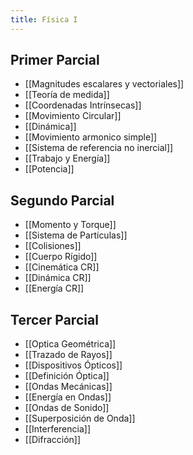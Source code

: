 ```yaml
---
title: Física I
---
```


## Primer Parcial

- [[Magnitudes escalares y vectoriales]]
- [[Teoría de medida]]
- [[Coordenadas Intrínsecas]]
- [[Movimiento Circular]]
- [[Dinámica]]
- [[Movimiento armonico simple]]
- [[Sistema de referencia no inercial]]
- [[Trabajo y Energía]]
- [[Potencia]]

## Segundo Parcial

- [[Momento y Torque]]
- [[Sistema de Partículas]]
- [[Colisiones]]
- [[Cuerpo Rígido]]
- [[Cinemática CR]]
- [[Dinámica CR]]
- [[Energía CR]]

## Tercer Parcial

- [[Optica Geométrica]]
- [[Trazado de Rayos]]
- [[Dispositivos Ópticos]]
- [[Definición Óptica]]
- [[Ondas Mecánicas]]
- [[Energía en Ondas]]
- [[Ondas de Sonido]]
- [[Superposición de Onda]]
- [[Interferencia]]
- [[Difracción]]
